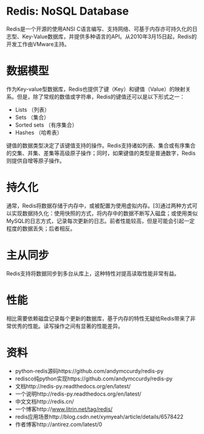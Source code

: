 # Redis: NoSQL Database

Redis是一个开源的使用ANSI C语言编写、支持网络、可基于内存亦可持久化的日志型、Key-Value数据库，并提供多种语言的API。从2010年3月15日起，Redis的开发工作由VMware主持。

# 数据模型

作为Key-value型数据库，Redis也提供了键（Key）和键值（Value）的映射关系。但是，除了常规的数值或字符串，Redis的键值还可以是以下形式之一：
* Lists （列表）
* Sets （集合）
* Sorted sets （有序集合）
* Hashes （哈希表）

键值的数据类型决定了该键值支持的操作。Redis支持诸如列表、集合或有序集合的交集、并集、差集等高级原子操作；同时，如果键值的类型是普通数字，Redis则提供自增等原子操作。

# 持久化

通常，Redis将数据存储于内存中，或被配置为使用虚拟内存。[3]通过两种方式可以实现数据持久化：使用快照的方式，将内存中的数据不断写入磁盘；或使用类似MySQL的日志方式，记录每次更新的日志。前者性能较高，但是可能会引起一定程度的数据丢失；后者相反。

# 主从同步

Redis支持将数据同步到多台从库上，这种特性对提高读取性能非常有益。

# 性能

相比需要依赖磁盘记录每个更新的数据库，基于内存的特性无疑给Redis带来了非常优秀的性能。读写操作之间有显著的性能差异。

# 资料

* python-redis源码https://github.com/andymccurdy/redis-py
* redisco纯python实现https://github.com/andymccurdy/redis-py
* 文档http://redis-py.readthedocs.org/en/latest/
* 一个说明http://redis-py.readthedocs.org/en/latest/
* 中文文档http://redis.cn/
* 一个博客http://www.litrin.net/tag/redis/
* redis应用场景http://blog.csdn.net/xymyeah/article/details/6578422
* 作者博客http://antirez.com/latest/0

